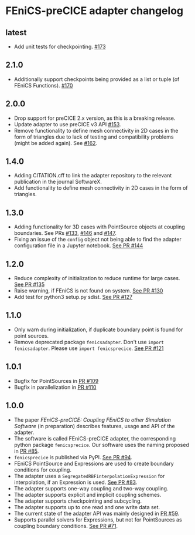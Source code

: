 # FEniCS-preCICE adapter changelog

## latest

* Add unit tests for checkpointing. [#173](https://github.com/precice/fenics-adapter/pull/173)

## 2.1.0

* Additionally support checkpoints being provided as a list or tuple (of FEniCS Functions). [#170](https://github.com/precice/fenics-adapter/pull/170)

## 2.0.0

* Drop support for preCICE 2.x version, as this is a breaking release.
* Update adapter to use preCICE v3 API [#153](https://github.com/precice/fenics-adapter/pull/153).
* Remove functionality to define mesh connectivity in 2D cases in the form of triangles due to lack of testing and compatibility problems (might be added again). See [#162](https://github.com/precice/fenics-adapter/issues/162).

## 1.4.0

* Adding CITATION.cff to link the adapter repository to the relevant publication in the journal SoftwareX.
* Add functionality to define mesh connectivity in 2D cases in the form of triangles.

## 1.3.0

* Adding functionality for 3D cases with PointSource objects at coupling boundaries. See PRs [#133](https://github.com/precice/fenics-adapter/pull/133), [#146](https://github.com/precice/fenics-adapter/pull/146) and [#147](https://github.com/precice/fenics-adapter/pull/147).
* Fixing an issue of the `config` object not being able to find the adapter configuration file in a Jupyter notebook. [See PR #144](https://github.com/precice/fenics-adapter/pull/144)

## 1.2.0

* Reduce complexity of initialization to reduce runtime for large cases. [See PR #135](https://github.com/precice/fenics-adapter/pull/135)
* Raise warning, if FEniCS is not found on system. [See PR #130](https://github.com/precice/fenics-adapter/pull/130)
* Add test for python3 setup.py sdist. [See PR #127](https://github.com/precice/fenics-adapter/pull/127)

## 1.1.0

* Only warn during initialization, if duplicate boundary point is found for point sources.
* Remove deprecated package `fenicsadapter`. Don't use `import fenicsadapter`. Please use `import fenicsprecice`. [See PR #121](https://github.com/precice/fenics-adapter/pull/121)

## 1.0.1

* Bugfix for PointSources in [PR #109](https://github.com/precice/fenics-adapter/issues/109)
* Bugfix in parallelization in [PR #110](https://github.com/precice/fenics-adapter/pull/110)

## 1.0.0

* The paper *FEniCS-preCICE: Coupling FEniCS to other Simulation Software* (in preparation) describes features, usage and API of the adapter.
* The software is called FEniCS-preCICE adapter, the corresponding python package `fenicsprecice`. Our software uses the naming proposed in [PR #85](https://github.com/precice/fenics-adapter/issues/85).
* `fenicsprecice` is published via PyPI. [See PR #94](https://github.com/precice/fenics-adapter/pull/94).
* FEniCS PointSource and Expressions are used to create boundary conditions for coupling.
* The adapter uses a `SegregatedRBFinterpolationExpression` for interpolation, if an Expression is used. [See PR #83](https://github.com/precice/fenics-adapter/pull/83).
* The adapter supports one-way coupling and two-way coupling.
* The adapter supports explicit and implicit coupling schemes.
* The adapter supports checkpointing and subcycling.
* The adapter supports up to one read and one write data set.
* The current state of the adapter API was mainly designed in [PR #59](https://github.com/precice/fenics-adapter/pull/59).
* Supports parallel solvers for Expressions, but not for PointSources as coupling boundary conditions. [See PR #71](https://github.com/precice/fenics-adapter/pull/71).
